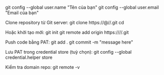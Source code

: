 git config --global user.name "Tên của bạn"
git config --global user.email "Email của bạn"

Clone repository từ Git server:
git clone https://<username>@<domain>/<username>/<repository>.git
cd <repository>

Hoặc khởi tạo mới:
git init
git remote add origin https://<domain>/<username>/<repository>.git

Push code bằng PAT:
git add .
git commit -m "message here"

Lưu PAT trong credential store (tuỳ chọn):
git config --global credential.helper store


Kiểm tra domain repo:
git remote -v
